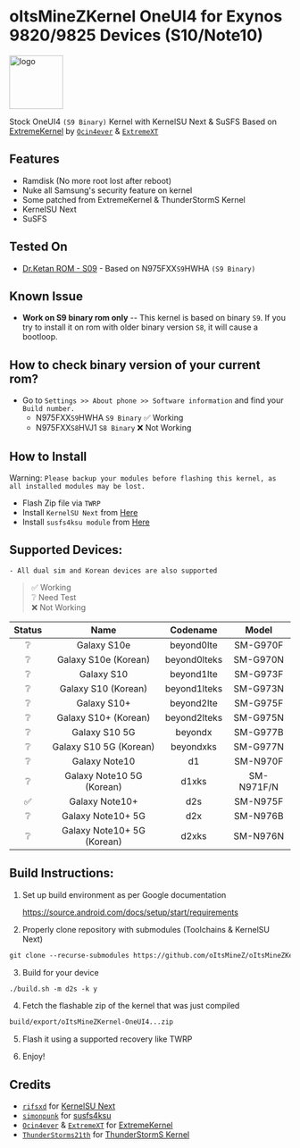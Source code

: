 # oItsMineZKernel OneUI4 for Exynos 9820/9825 Devices (S10/Note10)

<img src="https://github.com/rifsxd/KernelSU-Next/blob/next/assets/kernelsu_next.png" style="width: 96px;" alt="logo">

Stock OneUI4 `(S9 Binary)` Kernel with KernelSU Next & SuSFS Based on [ExtremeKernel](https://github.com/Ocin4ever/ExtremeKernel) by [`Ocin4ever`](https://github.com/Ocin4ever) & [`ExtremeXT`](https://github.com/ExtremeXT)

## Features

- Ramdisk (No more root lost after reboot)
- Nuke all Samsung's security feature on kernel
- Some patched from ExtremeKernel & ThunderStormS Kernel
- KernelSU Next
- SuSFS

## Tested On

- [Dr.Ketan ROM - S09](https://xdaforums.com/t/31-07-24-i-n975f-i-n976b-i-n976n-i-n970f-i-dr-ketan-rom-i-oneui-4-1-i-oneui-3-1.3962839) - Based on N975FXX`S9`HWHA `(S9 Binary)`

## Known Issue

- **Work on S9 binary rom only**
-- This kernel is based on binary `S9`. If you try to install it on rom with older binary version `S8`, it will cause a bootloop.

## How to check binary version of your current rom?
- Go to `Settings >> About phone >> Software information` and find your `Build number.`
   - N975FXX`S9`HWHA `S9 Binary` ✅ Working
   - N975FXX`S8`HVJ1 `S8 Binary` ❌ Not Working

## How to Install
Warning: `Please backup your modules before flashing this kernel, as all installed modules may be lost.`
- Flash Zip file via `TWRP`
- Install `KernelSU Next` from [Here](https://github.com/rifsxd/KernelSU-Next/releases)
- Install `susfs4ksu module` from [Here](https://github.com/sidex15/susfs4ksu-module/releases)

## Supported Devices:

`- All dual sim and Korean devices are also supported`

> ✅ Working \
> ❔ Need Test \
> ❌ Not Working

| Status |        Name       |  Codename  |    Model   |
|:------:|:-----------------:|:----------:|:----------:|
|    ❔   |    Galaxy S10e    | beyond0lte | SM-G970F |
|    ❔   |    Galaxy S10e (Korean)    | beyond0lteks | SM-G970N |
|    ❔   |     Galaxy S10    | beyond1lte | SM-G973F |
|    ❔   |    Galaxy S10 (Korean)    | beyond1lteks | SM-G973N |
|    ❔   |    Galaxy S10+    | beyond2lte | SM-G975F |
|    ❔   |    Galaxy S10+ (Korean)    | beyond2lteks | SM-G975N |
|    ❔   |   Galaxy S10 5G   |   beyondx  | SM-G977B |
|    ❔   |    Galaxy S10 5G (Korean)    | beyondxks | SM-G977N |
|    ❔   |   Galaxy Note10   |     d1     | SM-N970F |
|    ❔   |  Galaxy Note10 5G (Korean) |     d1xks    |  SM-N971F/N  |
|    ✅   |   Galaxy Note10+  |     d2s    | SM-N975F |
|    ❔   | Galaxy Note10+ 5G |     d2x    | SM-N976B |
|    ❔   |  Galaxy Note10+ 5G (Korean) |     d2xks    |  SM-N976N  |

## Build Instructions:

1. Set up build environment as per Google documentation

   <a href="https://source.android.com/docs/setup/start/requirements" target="_blank">https://source.android.com/docs/setup/start/requirements</a>

2. Properly clone repository with submodules (Toolchains & KernelSU Next)

```html
git clone --recurse-submodules https://github.com/oItsMineZ/oItsMineZKernel-OneUI6.git
```

3. Build for your device

```html
./build.sh -m d2s -k y
```

4. Fetch the flashable zip of the kernel that was just compiled

```html
build/export/oItsMineZKernel-OneUI4...zip
```

5. Flash it using a supported recovery like TWRP

6. Enjoy!

## Credits

- [`rifsxd`](https://github.com/rifsxd) for [KernelSU Next](https://github.com/rifsxd/KernelSU-Next)
- [`simonpunk`](https://gitlab.com/simonpunk) for [susfs4ksu](https://gitlab.com/simonpunk/susfs4ksu)
- [`Ocin4ever`](https://github.com/Ocin4ever) & [`ExtremeXT`](https://github.com/ExtremeXT) for [ExtremeKernel](https://github.com/Ocin4ever/ExtremeKernel)
- [`ThunderStorms21th`](https://gitlab.com/ThunderStorms21th) for [ThunderStormS Kernel](https://github.com/ThunderStorms21th/S10-source)
